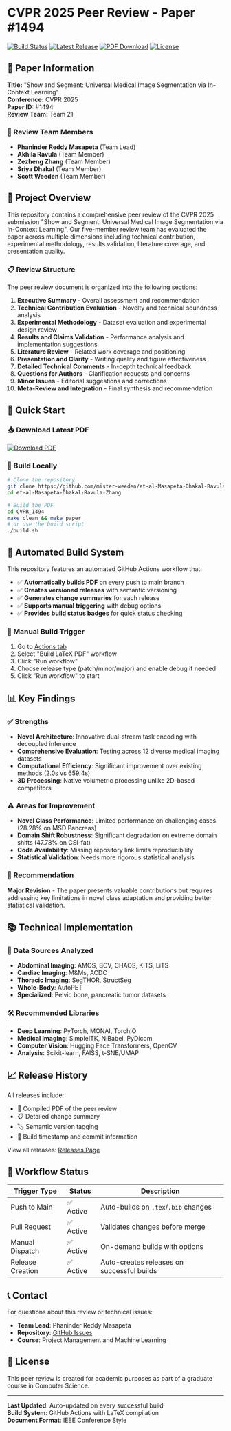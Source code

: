 # CVPR 2025 Peer Review - Paper #1494

[![Build Status](https://github.com/mister-weeden/et-al-Masapeta-Dhakal-Ravula-Zhang/actions/workflows/build-pdf-on-pull-request.yaml/badge.svg)](https://github.com/mister-weeden/et-al-Masapeta-Dhakal-Ravula-Zhang/actions/workflows/build-pdf-on-pull-request.yaml)
[![Latest Release](https://img.shields.io/github/v/release/mister-weeden/et-al-Masapeta-Dhakal-Ravula-Zhang?include_prereleases&label=Latest%20Release)](https://github.com/mister-weeden/et-al-Masapeta-Dhakal-Ravula-Zhang/releases/latest)
[![PDF Download](https://img.shields.io/badge/PDF-Download%20Latest-blue)](https://github.com/mister-weeden/et-al-Masapeta-Dhakal-Ravula-Zhang/releases/latest/download/main.pdf)
[![License](https://img.shields.io/badge/License-Academic-green)](LICENSE)

## 📄 Paper Information

**Title:** "Show and Segment: Universal Medical Image Segmentation via In-Context Learning"  
**Conference:** CVPR 2025  
**Paper ID:** #1494  
**Review Team:** Team 21

### 👥 Review Team Members
- **Phaninder Reddy Masapeta** (Team Lead)
- **Akhila Ravula** (Team Member)
- **Zezheng Zhang** (Team Member)
- **Sriya Dhakal** (Team Member)
- **Scott Weeden** (Team Member)

## 🎯 Project Overview

This repository contains a comprehensive peer review of the CVPR 2025 submission "Show and Segment: Universal Medical Image Segmentation via In-Context Learning". Our five-member review team has evaluated the paper across multiple dimensions including technical contribution, experimental methodology, results validation, literature coverage, and presentation quality.

### 📋 Review Structure

The peer review document is organized into the following sections:

1. **Executive Summary** - Overall assessment and recommendation
2. **Technical Contribution Evaluation** - Novelty and technical soundness analysis
3. **Experimental Methodology** - Dataset evaluation and experimental design review
4. **Results and Claims Validation** - Performance analysis and implementation suggestions
5. **Literature Review** - Related work coverage and positioning
6. **Presentation and Clarity** - Writing quality and figure effectiveness
7. **Detailed Technical Comments** - In-depth technical feedback
8. **Questions for Authors** - Clarification requests and concerns
9. **Minor Issues** - Editorial suggestions and corrections
10. **Meta-Review and Integration** - Final synthesis and recommendation

## 🚀 Quick Start

### 📥 Download Latest PDF
[![Download PDF](https://img.shields.io/badge/Download-Latest%20PDF-red?style=for-the-badge&logo=adobe-acrobat-reader)](https://github.com/mister-weeden/et-al-Masapeta-Dhakal-Ravula-Zhang/releases/latest/download/main.pdf)

### 🔧 Build Locally
```bash
# Clone the repository
git clone https://github.com/mister-weeden/et-al-Masapeta-Dhakal-Ravula-Zhang.git
cd et-al-Masapeta-Dhakal-Ravula-Zhang

# Build the PDF
cd CVPR_1494
make clean && make paper
# or use the build script
./build.sh
```

## 🤖 Automated Build System

This repository features an automated GitHub Actions workflow that:

- ✅ **Automatically builds PDF** on every push to main branch
- ✅ **Creates versioned releases** with semantic versioning
- ✅ **Generates change summaries** for each release
- ✅ **Supports manual triggering** with debug options
- ✅ **Provides build status badges** for quick status checking

### 🎯 Manual Build Trigger
1. Go to [Actions tab](https://github.com/mister-weeden/et-al-Masapeta-Dhakal-Ravula-Zhang/actions)
2. Select "Build LaTeX PDF" workflow
3. Click "Run workflow"
4. Choose release type (patch/minor/major) and enable debug if needed
5. Click "Run workflow" to start

## 📊 Key Findings

### ✅ Strengths
- **Novel Architecture**: Innovative dual-stream task encoding with decoupled inference
- **Comprehensive Evaluation**: Testing across 12 diverse medical imaging datasets
- **Computational Efficiency**: Significant improvement over existing methods (2.0s vs 659.4s)
- **3D Processing**: Native volumetric processing unlike 2D-based competitors

### ⚠️ Areas for Improvement
- **Novel Class Performance**: Limited performance on challenging cases (28.28% on MSD Pancreas)
- **Domain Shift Robustness**: Significant degradation on extreme domain shifts (47.78% on CSI-fat)
- **Code Availability**: Missing repository link limits reproducibility
- **Statistical Validation**: Needs more rigorous statistical analysis

### 🎯 Recommendation
**Major Revision** - The paper presents valuable contributions but requires addressing key limitations in novel class adaptation and providing better statistical validation.

## 📚 Technical Implementation

### 🔬 Data Sources Analyzed
- **Abdominal Imaging**: AMOS, BCV, CHAOS, KiTS, LiTS
- **Cardiac Imaging**: M&Ms, ACDC
- **Thoracic Imaging**: SegTHOR, StructSeg
- **Whole-Body**: AutoPET
- **Specialized**: Pelvic bone, pancreatic tumor datasets

### 🛠️ Recommended Libraries
- **Deep Learning**: PyTorch, MONAI, TorchIO
- **Medical Imaging**: SimpleITK, NiBabel, PyDicom
- **Computer Vision**: Hugging Face Transformers, OpenCV
- **Analysis**: Scikit-learn, FAISS, t-SNE/UMAP

## 📈 Release History

All releases include:
- 📄 Compiled PDF of the peer review
- 📋 Detailed change summary
- 🏷️ Semantic version tagging
- 📅 Build timestamp and commit information

View all releases: [Releases Page](https://github.com/mister-weeden/et-al-Masapeta-Dhakal-Ravula-Zhang/releases)

## 🔄 Workflow Status

| Trigger Type | Status | Description |
|--------------|--------|-------------|
| Push to Main | ✅ Active | Auto-builds on `.tex`/`.bib` changes |
| Pull Request | ✅ Active | Validates changes before merge |
| Manual Dispatch | ✅ Active | On-demand builds with options |
| Release Creation | ✅ Active | Auto-creates releases on successful builds |

## 📞 Contact

For questions about this review or technical issues:

- **Team Lead**: Phaninder Reddy Masapeta
- **Repository**: [GitHub Issues](https://github.com/mister-weeden/et-al-Masapeta-Dhakal-Ravula-Zhang/issues)
- **Course**: Project Management and Machine Learning

## 📄 License

This peer review is created for academic purposes as part of a graduate course in Computer Science.

---

**Last Updated**: Auto-updated on every successful build  
**Build System**: GitHub Actions with LaTeX compilation  
**Document Format**: IEEE Conference Style
